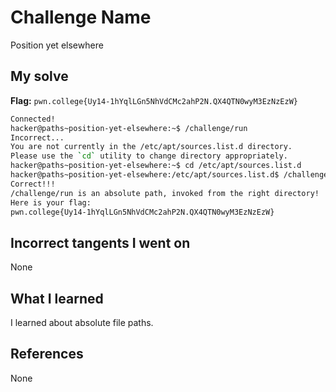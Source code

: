 # Challenge Name
Position yet elsewhere

## My solve
**Flag:** `pwn.college{Uy14-1hYqlLGn5NhVdCMc2ahP2N.QX4QTN0wyM3EzNzEzW}`

```bash
Connected!
hacker@paths~position-yet-elsewhere:~$ /challenge/run
Incorrect...
You are not currently in the /etc/apt/sources.list.d directory.
Please use the `cd` utility to change directory appropriately.
hacker@paths~position-yet-elsewhere:~$ cd /etc/apt/sources.list.d
hacker@paths~position-yet-elsewhere:/etc/apt/sources.list.d$ /challenge/run
Correct!!!
/challenge/run is an absolute path, invoked from the right directory!
Here is your flag:
pwn.college{Uy14-1hYqlLGn5NhVdCMc2ahP2N.QX4QTN0wyM3EzNzEzW}
```

## Incorrect tangents I went on
None

## What I learned
I learned about absolute file paths.

## References 
None
